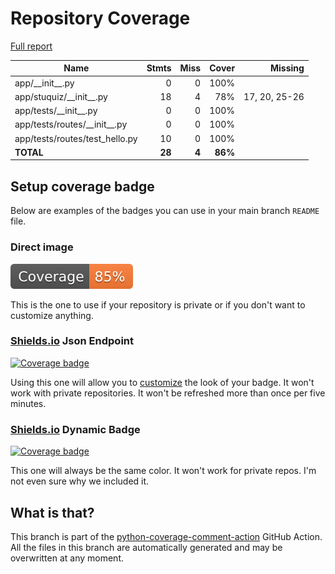 # Repository Coverage

[Full report](https://htmlpreview.github.io/?https://github.com/Binco97/stuquiz-api/blob/python-coverage-comment-action-data/htmlcov/index.html)

| Name                             |    Stmts |     Miss |   Cover |   Missing |
|--------------------------------- | -------: | -------: | ------: | --------: |
| app/\_\_init\_\_.py              |        0 |        0 |    100% |           |
| app/stuquiz/\_\_init\_\_.py      |       18 |        4 |     78% |17, 20, 25-26 |
| app/tests/\_\_init\_\_.py        |        0 |        0 |    100% |           |
| app/tests/routes/\_\_init\_\_.py |        0 |        0 |    100% |           |
| app/tests/routes/test\_hello.py  |       10 |        0 |    100% |           |
|                        **TOTAL** |   **28** |    **4** | **86%** |           |


## Setup coverage badge

Below are examples of the badges you can use in your main branch `README` file.

### Direct image

[![Coverage badge](https://raw.githubusercontent.com/Binco97/stuquiz-api/python-coverage-comment-action-data/badge.svg)](https://htmlpreview.github.io/?https://github.com/Binco97/stuquiz-api/blob/python-coverage-comment-action-data/htmlcov/index.html)

This is the one to use if your repository is private or if you don't want to customize anything.

### [Shields.io](https://shields.io) Json Endpoint

[![Coverage badge](https://img.shields.io/endpoint?url=https://raw.githubusercontent.com/Binco97/stuquiz-api/python-coverage-comment-action-data/endpoint.json)](https://htmlpreview.github.io/?https://github.com/Binco97/stuquiz-api/blob/python-coverage-comment-action-data/htmlcov/index.html)

Using this one will allow you to [customize](https://shields.io/endpoint) the look of your badge.
It won't work with private repositories. It won't be refreshed more than once per five minutes.

### [Shields.io](https://shields.io) Dynamic Badge

[![Coverage badge](https://img.shields.io/badge/dynamic/json?color=brightgreen&label=coverage&query=%24.message&url=https%3A%2F%2Fraw.githubusercontent.com%2FBinco97%2Fstuquiz-api%2Fpython-coverage-comment-action-data%2Fendpoint.json)](https://htmlpreview.github.io/?https://github.com/Binco97/stuquiz-api/blob/python-coverage-comment-action-data/htmlcov/index.html)

This one will always be the same color. It won't work for private repos. I'm not even sure why we included it.

## What is that?

This branch is part of the
[python-coverage-comment-action](https://github.com/marketplace/actions/python-coverage-comment)
GitHub Action. All the files in this branch are automatically generated and may be
overwritten at any moment.